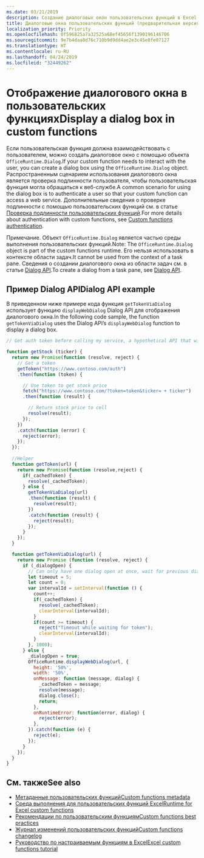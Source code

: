 ```yaml
---
ms.date: 03/21/2019
description: Создание диалоговых окон пользовательских функций в Excel с помощью JavaScript.
title: Диалоговые окна пользовательских функций (предварительная версия)
localization_priority: Priority
ms.openlocfilehash: 0f596825a7a32525a68ef45656f1390196146706
ms.sourcegitcommit: 9e7b4daa8d76c710b9d9dd4ae2e3c45e8fe07127
ms.translationtype: HT
ms.contentlocale: ru-RU
ms.lasthandoff: 04/24/2019
ms.locfileid: "32449262"
---
```

# <a name="display-a-dialog-box-in-custom-functions"></a><span data-ttu-id="9b366-103">Отображение диалогового окна в пользовательских функциях</span><span class="sxs-lookup"><span data-stu-id="9b366-103">Display a dialog box in custom functions</span></span>

<span data-ttu-id="9b366-104">Если пользовательская функция должна взаимодействовать с пользователем, можно создать диалоговое окно с помощью объекта `OfficeRuntime.Dialog`.</span><span class="sxs-lookup"><span data-stu-id="9b366-104">If your custom function needs to interact with the user, you can create a dialog box using the `OfficeRuntime.Dialog` object.</span></span> <span data-ttu-id="9b366-105">Распространенным сценарием использования диалогового окна является проверка подлинности пользователя, чтобы пользовательская функция могла обращаться к веб-службе.</span><span class="sxs-lookup"><span data-stu-id="9b366-105">A common scenario for using the dialog box is to authenticate a user so that your custom function can access a web service.</span></span> <span data-ttu-id="9b366-106">Дополнительные сведения о проверке подлинности с помощью пользовательских функций см. в статье [Проверка подлинности пользовательских функций](./custom-functions-authentication.md).</span><span class="sxs-lookup"><span data-stu-id="9b366-106">For more details about authentication with custom functions, see [Custom functions authentication](./custom-functions-authentication.md).</span></span>

<span data-ttu-id="9b366-107">Примечание. Объект `OfficeRuntime.Dialog` является частью среды выполнения пользовательских функций.</span><span class="sxs-lookup"><span data-stu-id="9b366-107">Note: The `OfficeRuntime.Dialog` object is part of the custom functions runtime.</span></span> <span data-ttu-id="9b366-108">Его нельзя использовать в контексте области задач.</span><span class="sxs-lookup"><span data-stu-id="9b366-108">It cannot be used from the context of a task pane.</span></span> <span data-ttu-id="9b366-109">Сведения о создании диалогового окна из области задач см. в статье [Dialog API](/office/dev/add-ins/develop/dialog-api-in-office-add-ins).</span><span class="sxs-lookup"><span data-stu-id="9b366-109">To create a dialog from a task pane, see [Dialog API](/office/dev/add-ins/develop/dialog-api-in-office-add-ins).</span></span>

## <a name="dialog-api-example"></a><span data-ttu-id="9b366-110">Пример Dialog API</span><span class="sxs-lookup"><span data-stu-id="9b366-110">Dialog API example</span></span>

<span data-ttu-id="9b366-111">В приведенном ниже примере кода функция `getTokenViaDialog` использует функцию `displayWebDialog` Dialog API для отображения диалогового окна.</span><span class="sxs-lookup"><span data-stu-id="9b366-111">In the following code sample, the function `getTokenViaDialog` uses the Dialog API’s `displayWebDialog` function to display a dialog box.</span></span>

```js
// Get auth token before calling my service, a hypothetical API that will deliver a stock price based on stock ticker string, such as "MSFT"

function getStock (ticker) {
  return new Promise(function (resolve, reject) {
    // Get a token
    getToken("https://www.contoso.com/auth")
    .then(function (token) {

      // Use token to get stock price
      fetch("https://www.contoso.com/?token=token&ticker= + ticker")
      .then(function (result) {

        // Return stock price to cell
        resolve(result);
      });
    })
    .catch(function (error) {
      reject(error);
    });
  });
  
  //Helper
  function getToken(url) {
    return new Promise(function (resolve,reject) {
      if(_cachedToken) {
        resolve(_cachedToken);
      } else {
        getTokenViaDialog(url)
        .then(function (result) {
          resolve(result);
        })
        .catch(function (result) {
          reject(result);
        });
      }
    });
  }

  function getTokenViaDialog(url) {
    return new Promise (function (resolve, reject) {
      if (_dialogOpen) {
        // Can only have one dialog open at once, wait for previous dialog's token
        let timeout = 5;
        let count = 0;
        var intervalId = setInterval(function () {
          count++;
          if(_cachedToken) {
            resolve(_cachedToken);
            clearInterval(intervalId);
          }
          if(count >= timeout) {
            reject("Timeout while waiting for token");
            clearInterval(intervalId);
          }
        }, 1000);
      } else {
        _dialogOpen = true;
        OfficeRuntime.displayWebDialog(url, {
          height: '50%',
          width: '50%',
          onMessage: function (message, dialog) {
            _cachedToken = message;
            resolve(message);
            dialog.close();
            return;
          },
          onRuntimeError: function(error, dialog) {
            reject(error);
          },
        }).catch(function (e) {
          reject(e);
        });
      }
    });
  }
}
```

## <a name="see-also"></a><span data-ttu-id="9b366-112">См. также</span><span class="sxs-lookup"><span data-stu-id="9b366-112">See also</span></span>

* [<span data-ttu-id="9b366-113">Метаданные пользовательских функций</span><span class="sxs-lookup"><span data-stu-id="9b366-113">Custom functions metadata</span></span>](custom-functions-json.md)
* [<span data-ttu-id="9b366-114">Среда выполнения для пользовательских функций Excel</span><span class="sxs-lookup"><span data-stu-id="9b366-114">Runtime for Excel custom functions</span></span>](custom-functions-runtime.md)
* [<span data-ttu-id="9b366-115">Рекомендации по пользовательским функциям</span><span class="sxs-lookup"><span data-stu-id="9b366-115">Custom functions best practices</span></span>](custom-functions-best-practices.md)
* [<span data-ttu-id="9b366-116">Журнал изменений пользовательских функций</span><span class="sxs-lookup"><span data-stu-id="9b366-116">Custom functions changelog</span></span>](custom-functions-changelog.md)
* [<span data-ttu-id="9b366-117">Руководство по настраиваемым функциям в Excel</span><span class="sxs-lookup"><span data-stu-id="9b366-117">Excel custom functions tutorial</span></span>](../tutorials/excel-tutorial-create-custom-functions.md)
